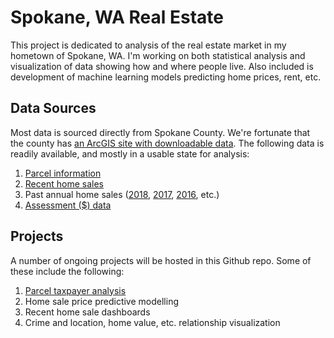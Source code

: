 # Spokane, WA Real Estate

This project is dedicated to analysis of the real estate market in my hometown of Spokane, WA. I'm working on both statistical analysis and visualization of data showing how and where people live. Also included is development of machine learning models predicting home prices, rent, etc.

## Data Sources

Most data is sourced directly from Spokane County. We're fortunate that the county has [an ArcGIS site with downloadable data](https://gisdatacatalog-spokanecounty.opendata.arcgis.com/). The following data is readily available, and mostly in a usable state for analysis:

1. [Parcel information](https://gisdatacatalog-spokanecounty.opendata.arcgis.com/datasets/parcels-1)
1. [Recent home sales](https://gisdatacatalog-spokanecounty.opendata.arcgis.com/datasets/property-sales-2019)
1. Past annual home sales ([2018](https://gisdatacatalog-spokanecounty.opendata.arcgis.com/datasets/property-sales-2018), [2017](https://gisdatacatalog-spokanecounty.opendata.arcgis.com/datasets/property-sales-2017), [2016](https://gisdatacatalog-spokanecounty.opendata.arcgis.com/datasets/property-sales-2016), etc.)
1. [Assessment ($) data](https://www.spokanecounty.org/4123/Property-Information-Downloads)

## Projects

A number of ongoing projects will be hosted in this Github repo. Some of these include the following:

1. [Parcel taxpayer analysis](/parcel_taxpayers/README.md)
1. Home sale price predictive modelling
1. Recent home sale dashboards
1. Crime and location, home value, etc. relationship visualization